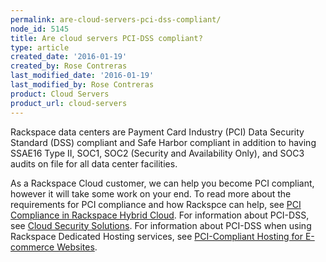 ```yaml
---
permalink: are-cloud-servers-pci-dss-compliant/
node_id: 5145
title: Are cloud servers PCI-DSS compliant?
type: article
created_date: '2016-01-19'
created_by: Rose Contreras
last_modified_date: '2016-01-19'
last_modified_by: Rose Contreras
product: Cloud Servers
product_url: cloud-servers
---
```


Rackspace data centers are Payment Card Industry (PCI) Data Security
Standard (DSS) compliant and Safe Harbor compliant in addition to having
SSAE16 Type II, SOC1, SOC2 (Security and Availability Only), and SOC3
audits on file for all data center facilities.

As a Rackspace Cloud customer, we can help you become PCI compliant,
however it will take some work on your end. To read more about the
requirements for PCI compliance and how Rackspce can help, see [PCI
Compliance in Rackspace Hybrid
Cloud](/white-paper/pci-compliance-in-rackspace-hybrid-cloud).
For information about PCI-DSS, see [Cloud Security
Solutions](http://www.rackspace.com/security/solutions/#pci). For
information about PCI-DSS when using Rackspace Dedicated Hosting
services, see [PCI-Compliant Hosting for E-commerce
Websites](http://www.rackspace.com/ecommerce-hosting/pci/).

